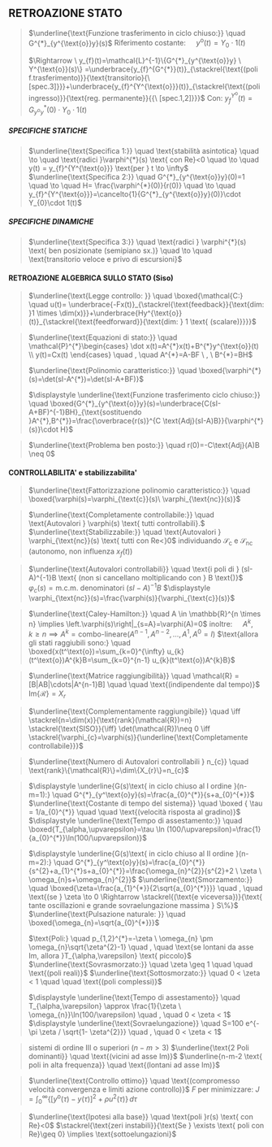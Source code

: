 ##  RETROAZIONE STATO

> $\underline{\text{Funzione trasferimento in ciclo chiuso:}} \quad G^{*}_{y^{\text{o}}y}(s)$
> 	$\text{Riferimento costante: } \quad y^{\text{o}}(t)=Y_{0}\cdot 1(t)$ 
> 	
> 	$\Rightarrow \ y_{f}(t)=\mathcal{L}^{-1}\{G^{*}_{y^{\text{o}}y} \ Y^{\text{o}}(s)\} =\underbrace{y_{f}^{G^{*}}(t)}_{\stackrel{\text{(poli f.trasferimento)}}{\text{transitorio}{\ [spec.3]}}}+\underbrace{y_{f}^{Y^{\text{o}}}(t)}_{\stackrel{\text{(poli ingresso)}}{\text{reg. permanente}}{{\ [spec.1,2]}}}$
> 		$\text{Con: } y_{f}^{Y^{\text{o}}}(t)=G^{*}_{y^{\text{o}}y}(0)\cdot Y_{0}\cdot 1(t)$

##### SPECIFICHE STATICHE
> $\underline{\text{Specifica 1:}} \quad \text{stabilità asintotica} \quad \to \quad \text{radici }\varphi^{*}(s) \text{ con Re}<0 \quad \to \quad y(t) = y_{f}^{Y^{\text{o}}} \text{per } t \to \infty$
> $\underline{\text{Specifica 2:}} \quad  G^{*}_{y^{\text{o}}y}(0)=1 \quad \to \quad H= \frac{\varphi^{*}(0)}{r(0)} \quad \to \quad y_{f}^{Y^{\text{o}}}=\cancelto{1}{G^{*}_{y^{\text{o}}y}(0)}\cdot Y_{0}\cdot 1(t)$

##### SPECIFICHE DINAMICHE
> $\underline{\text{Specifica 3:}} \quad \text{radici } \varphi^{*}(s) \text{ ben posizionate (semipiano sx.)} \quad \to \quad \text{transitorio veloce e privo di escursioni}$

#### RETROAZIONE ALGEBRICA SULLO STATO (Siso)
> $\underline{\text{Legge controllo: }} \quad \boxed{\mathcal{C:} \quad u(t)= \underbrace{-Fx(t)}_{\stackrel{\text{feedback}}{\text{dim: }1 \times \dim(x)}}+\underbrace{Hy^{\text{o}}(t)}_{\stackrel{\text{feedforward}}{\text{dim: } 1 \text{ (scalare)}}}}$

> $\underline{\text{Equazioni di stato:}} \quad \mathcal{P}^{*}\begin{cases} \dot x(t)=A^{*}x(t)+B^{*}y^{\text{o}}(t) \\ y(t)=Cx(t)  \end{cases}  \quad , \quad A^{*}=A-BF  \ , \ B^{*}=BH$
> 	
> $\underline{\text{Polinomio caratteristico:}} \quad \boxed{\varphi^{*}(s)=\det(sI-A^{*})=\det(sI-A+BF)}$
> 	
> $\displaystyle \underline{\text{Funzione trasferimento ciclo chiuso:}} \quad \boxed{G^{*}_{y^{\text{o}}y}(s)=\underbrace{C(sI-A+BF)^{-1}BH}_{\text{sostituendo }A^{*},B^{*}}=\frac{\overbrace{r(s)}^{C \text{Adj}(sI-A)B}}{\varphi^{*}(s)}\cdot H}$

> $\underline{\text{Problema ben posto:}} \quad r(0)=-C\text{Adj}(A)B \neq 0$

#### CONTROLLABILITA' e stabilizzabilita'
> $\underline{\text{Fattorizzazione polinomio caratteristico:}} \quad \boxed{\varphi(s)=\varphi_{\text{c}}(s)\ \varphi_{\text{nc}}(s)}$

> $\underline{\text{Completamente controllabile:}} \quad \text{Autovalori } \varphi(s) \text{ tutti controllabili}.$
> $\underline{\text{Stabilizzabile:}} \quad \text{Autovalori } \varphi_{\text{nc}}(s) \text{ tutti con Re<}0$
> 	$\text{individuando } \mathcal{S}_{\text{c}} \text{ e } \mathcal{S}_{\text{nc}} \text{ (autonomo, non influenza } x_{f}(t) \text{)}$

>$\underline{\text{Autovalori controllabili}} \quad \text{i poli di } (sI-A)^{-1}B \text{ (non si cancellano moltiplicando con } B \text{)}$
>	$\varphi_{c}(s)=\text{m.c.m. denominatori }(sI-A)^{-1}B$
>	$\displaystyle \varphi_{\text{nc}}(s)=\frac{\varphi(s)}{\varphi_{\text{c}}(s)}$

> $\underline{\text{Caley-Hamilton:}} \quad A \in \mathbb{R}^{n \times n} \implies \left.\varphi(s)\right|_{s=A}=\varphi(A)=0$
> 	$\text{inoltre: } \quad A^{k} , \quad k \geq n \implies A^{k}=\text{combo-lineare}(A^{n-1},A^{n-2},\dots,A^{1},A^{0}=I)$
> 		$\text{allora gli stati raggiubili sono:} \quad \boxed{x(t^\text{o})=\sum_{k=0}^{\infty} u_{k}(t^\text{o})A^{k}B=\sum_{k=0}^{n-1} u_{k}(t^\text{o})A^{k}B}$

> $\underline{\text{Matrice raggiungibilità}} \quad \mathcal{R} = [B|AB|\cdots|A^{n-1}B]  \quad \quad \text{(indipendente dal tempo)}$
> 	$\text{Im}\{\mathcal{R}\}=X_{r}$ 

> $\underline{\text{Complementamente raggiungibile}} \quad  \iff \stackrel{n=\dim(x)}{\text{rank}(\mathcal{R})=n} \stackrel{\text{SISO}}{\iff} \det(\mathcal{R})\neq 0  \iff \stackrel{\varphi_{c}=\varphi(s)}{\underline{\text{Completamente controllabile}}}$

> $\underline{\text{Numero di Autovalori controllabili } n_{c}}  \quad \text{rank}\{\mathcal{R}\}=\dim\{X_{r}\}=n_{c}$

> $\displaystyle \underline{G(s)\text{ in ciclo chiuso al I ordine }(n-m=1):} \quad G^{*}_{y^\text{o}y}(s)=\frac{a_{0}^{*}}{s+a_{0}^{*}}$
> 	$\underline{\text{Costante di tempo del sistema}} \quad \boxed { \tau = 1/a_{0}^{*}} \quad \quad \text{(velocità risposta al gradino)}$
> 	$\displaystyle \underline{\text{Tempo di assestamento:}} \quad \boxed{T_{\alpha,\upvarepsilon}=\tau \ln (100/\upvarepsilon)=\frac{1}{a_{0}^{*}}\ln(100/\upvarepsilon)}$

>$\displaystyle \underline{G(s)\text{ in ciclo chiuso al II ordine }(n-m=2):} \quad G^{*}_{y^\text{o}y}(s)=\frac{a_{0}^{*}}{s^{2}+a_{1}^{*}s+a_{0}^{*}}=\frac{\omega_{n}^{2}}{s^{2}+2 \ \zeta \ \omega_{n}s+\omega_{n}^{2}}$
>	$\underline{\text{Smorzamento:}} \quad \boxed{\zeta=\frac{a_{1}^{*}}{2\sqrt{a_{0}^{*}}}}  \quad , \quad \text{(se } \zeta \to 0 \Rightarrow \stackrel{(\text{e viceversa})}{\text{ tante oscillazioni e grande sovraelungazione massima } S\%}$
>	$\underline{\text{Pulsazione naturale: }} \quad \boxed{\omega_{n}=\sqrt{a_{0}^{*}}}$
>	
>	$\text{Poli:} \quad p_{1,2}^{*}=-\zeta \ \omega_{n} \pm \omega_{n}\sqrt{\zeta^{2}-1}  \quad , \quad \text{se lontani da asse Im, allora }T_{\alpha,\varepsilon} \text{ piccolo}$
>		$\underline{\text{Sovrasmorzato:}} \quad \zeta \geq 1  \quad  \quad \text{(poli reali)}$
>		$\underline{\text{Sottosmorzato:}} \quad 0 < \zeta < 1  \quad \quad \text{(poli complessi)}$
>		
>	$\displaystyle \underline{\text{Tempo di assestamento}} \quad T_{\alpha,\varepsilon} \approx \frac{1}{\zeta \ \omega_{n}}\ln(100/\varepsilon)  \quad , \quad 0 < \zeta < 1$
>	$\displaystyle \underline{\text{Sovraelungazione}} \quad S=100 e^{-\pi \zeta / \sqrt{1- \zeta^{2}}}  \quad , \quad 0 < \zeta < 1$

> $\text{sistemi di ordine III o superiori }(n-m>3)$
> 	$\underline{\text{2 Poli dominanti}} \quad \text{(vicini ad asse Im)}$
> 	$\underline{n-m-2 \text{ poli in alta frequenza}} \quad \text{(lontani ad asse Im)}$

> $\underline{\text{Controllo ottimo}} \quad \text{(compromesso velocità convergenza e limiti azione controllo)}$
> 	$\displaystyle F \text{ per minimizzare: } J=\int_{0}^{\infty} \{ [y^\text{o}(\tau)-y(\tau)]^{2}+ \rho u^{2}(\tau) \} \,d\tau$

> $\underline{\text{Ipotesi alla base}} \quad \text{poli }r(s) \text{ con Re}<0$
> 	$\stackrel{\text{zeri instabili}}{\text{Se } \exists \text{ poli con Re}\geq 0} \implies \text{sottoelungazioni}$


